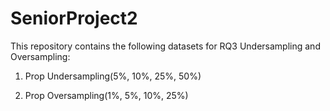 # SeniorProject2
This repository contains the following datasets for RQ3 Undersampling and Oversampling:

1. Prop Undersampling(5%, 10%, 25%, 50%)
  
2. Prop Oversampling(1%, 5%, 10%, 25%)
